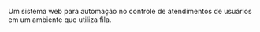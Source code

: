 Um sistema web para automação no controle de atendimentos de usuários em um ambiente que utiliza fila.